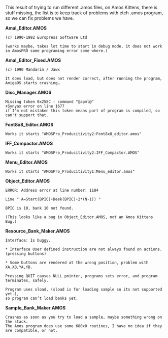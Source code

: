 This result of trying to run different .amos files, on Amos Kittens, there is stuff missing, the list is to keep track of problems with etch .amos program, so we can fix problems we have.

**Amal_Editor.AMOS**

    (c) 1990-1992 Europress Software Ltd

    (works maybe, takes lot time to start in debug mode, it does not work in AmosPRO some programing error some where.)

**Amal_Editor_Fixed.AMOS**

    (c) 1990 Mandarin / Jawx

    It does load, but does not render correct, after running the program, AmigaOS starts crashing…

**Disc_Manager.AMOS**

    Missing token 0x258C - command "@apml@"
    +Synyax error on line 1677
    if I'm not mistaken this token means part of program is compiled, so can't support that.

**Font8x8_Editor.AMOS**

    Works it starts "AMOSPro_Producitivity2:Font8x8_editor.amos"

**IFF_Compactor.AMOS**

    Works it starts "AMOSPro_Producitivity2:IFF_Compactor.AMOS"

**Menu_Editor.AMOS**

    Works it starts "AMOSPro_Producitivity1:Menu_editor.amos"

**Object_Editor.AMOS**

    ERROR: Address error at line number: 1184

    Line " A=Start(BPIC)+Deek(BPIC)+2*(N-1)) "

    BPIC is 10, bank 10 not found. 
    
    (This looks like a bug in Object_Editor.AMOS, not an Amos Kittens Bug.)

**Resource_Bank_Maker.AMOS**

    Interface: Is buggy.

    * Interface User defined instruction are not always found on actions. (pressing buttons)

    * Some buttons are rendered at the wrong position, problem with XA,XB,YA,YB.

    Pressing QUIT causes NULL pointer, programs sets error, and program terminates, safely.

    Program uses sload, (sload is for loading sample so its not supported yet.), 
    so program can’t load banks yet.

**Sample_Bank_Maker.AMOS**

    Crashes as soon as you try to load a sample, maybe something wrong on the stack.
    The Amos program does use some 680x0 routines, I have no idea if they are compatible, or not.
